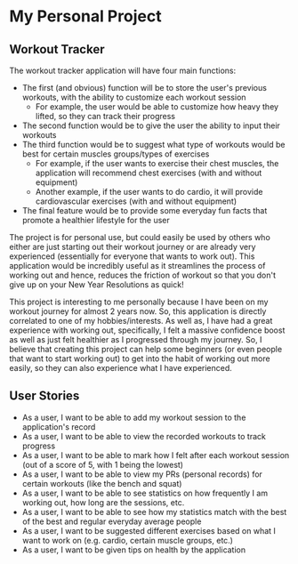 # My Personal Project

## Workout Tracker

The workout tracker application will have four main functions:
- The first (and obvious) function will be to store the user's previous workouts, with the ability to customize each workout session
  - For example, the user would be able to customize how heavy they lifted, so they can track their progress
- The second function would be to give the user the ability to input their workouts
- The third function would be to suggest what type of workouts would be best for certain muscles groups/types of exercises
  - For example, if the user wants to exercise their chest muscles, the application will recommend chest exercises (with and without equipment)
  - Another example, if the user wants to do cardio, it will provide cardiovascular exercises (with and without equipment)
- The final feature would be to provide some everyday fun facts that promote a healthier lifestyle for the user

The project is for personal use, but could easily be used by others who either are just starting out their workout journey
or are already very experienced (essentially for everyone that wants to work out). This application would be incredibly useful
as it streamlines the process of working out and hence, reduces the friction of workout so that you don't give up on your
New Year Resolutions as quick!

This project is interesting to me personally because I have been on my workout journey for almost 2 years now. So, this application
is directly correlated to one of my hobbies/interests. As well as, I have had a great experience with working out, specifically,
I felt a massive confidence boost as well as just felt healthier as I progressed through my journey. So, I believe that creating this project can help some
beginners (or even people that want to start working out) to get into the habit of working out more easily, so they can also experience
what I have experienced.

## User Stories
- As a user, I want to be able to add my workout session to the application's record
- As a user, I want to be able to view the recorded workouts to track progress 
- As a user, I want to be able to mark how I felt after each workout session (out of a score of 5, with 1 being the lowest)
- As a user, I want to be able to view my PRs (personal records) for certain workouts (like the bench and squat)
- As a user, I want to be able to see statistics on how frequently I am working out, how long are the sessions, etc.
- As a user, I want to be able to see how my statistics match with the best of the best and regular everyday average people
- As a user, I want to be suggested different exercises based on what I want to work on (e.g. cardio, certain muscle groups, etc.)
- As a user, I want to be given tips on health by the application


